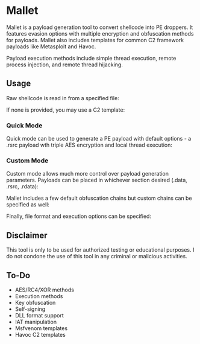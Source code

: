 # Mallet
Mallet is a payload generation tool to convert shellcode into PE droppers. It features evasion options with multiple encryption and obfuscation methods for payloads. Mallet also includes templates for common C2 framework payloads like Metasploit and Havoc.

Payload execution methods include simple thread execution, remote process injection, and remote thread hijacking.

## Usage
Raw shellcode is read in from a specified file:

If none is provided, you may use a C2 template:

### Quick Mode
Quick mode can be used to generate a PE payload with default options - a .rsrc payload wth triple AES encryption and local thread execution:

### Custom Mode
Custom mode allows much more control over payload generation parameters.
Payloads can be placed in whichever section desired (.data, .rsrc, .rdata): 

Mallet includes a few default obfuscation chains but custom chains can be specified as well:

Finally, file format and execution options can be specified:

## Disclaimer
This tool is only to be used for authorized testing or educational purposes. I do not condone the use of this tool in any criminal or malicious activities.

## To-Do
- AES/RC4/XOR methods
- Execution methods
- Key obfuscation
- Self-signing
- DLL format support
- IAT manipulation
- Msfvenom templates
- Havoc C2 templates
